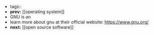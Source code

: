 - tags::
- **prev:** [[operating system]]
- GNU is an
- learn more about gnu at their official website: https://www.gnu.org/
- **next:** [[open source software]]